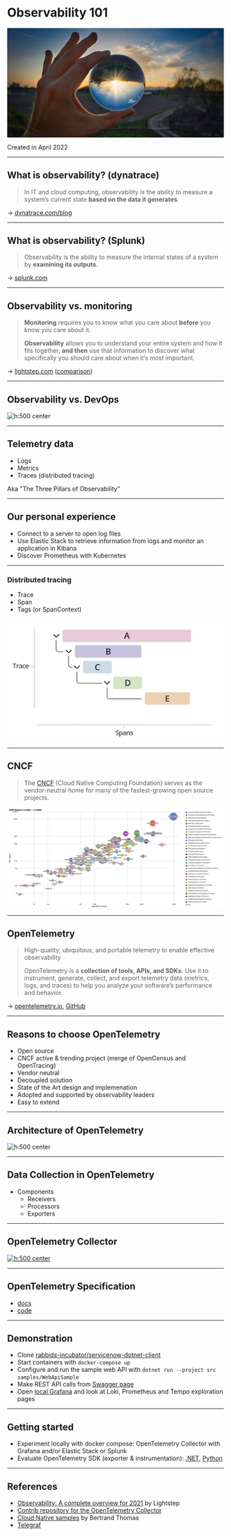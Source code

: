 <!--
paginate: false
-->

<style>
img[alt~="center"] {
  display: block;
  margin: 0 auto;
}
</style>

<!-- _class: lead -->

# Observability 101

[![h:400 center](./img/instana-observability-landscape.jpg)](https://www.instana.com/blog/observability-vs-monitoring/)

Created in April 2022

---

## What is observability? (dynatrace)

> In IT and cloud computing, observability is the ability to measure a system’s current state **based on the data it generates**.

→ [dynatrace.com/blog](https://www.dynatrace.com/news/blog/what-is-observability-2/)

---

## What is observability? (Splunk)

> Observability is the ability to measure the internal states of a system by **examining its outputs**.

→ [splunk.com](https://www.splunk.com/en_us/data-insider/what-is-observability.html)

---

## Observability vs. monitoring

> **Monitoring** requires you to know what you care about **before** you know you care about it.
>  
> **Observability** allows you to understand your entire system and how it fits together, **and then** use that information to discover what specifically you should care about when it’s most important.

→ [lightstep.com](https://lightstep.com/observability-101) ([comparison](https://images.ctfassets.net/d3bkzhxwv8fv/5WRzv3j3RumcMvLoX9NFlg/f76c13af987efe6374604ea5d94ceecd/Observability_v_Monitoring_A.png))

---

## Observability vs. DevOps

![h:500 center](https://www.instana.com/media/ci-cd-loop-1024x456.png)

---

## Telemetry data

* Logs
* Metrics
* Traces (distributed tracing)

Aka "The Three Pillars of Observability"

---

## Our personal experience

* Connect to a server to open log files
* Use Elastic Stack to retrieve information from logs and monitor an application in Kibana
* Discover Prometheus with Kubernetes

---

### Distributed tracing

* Trace
* Span
* Tags (or SpanContext)

![center](./img/traces-spans.png)

---

## CNCF

> The [CNCF](https://www.cncf.io/) (Cloud Native Computing Foundation) serves as the vendor-neutral home for many of the fastest-growing open source projects.

![CNCF projects 2021 activity diagram](./img/CNCF%20projects%202021%20activity.png)

---

## OpenTelemetry

> High-quality, ubiquitous, and portable telemetry to enable effective observability
>  
> OpenTelemetry is a **collection of tools, APIs, and SDKs**. Use it to instrument, generate, collect, and export telemetry data (metrics, logs, and traces) to help you analyze your software’s performance and behavior.

→ [opentelemetry.io](https://opentelemetry.io/), [GitHub](https://github.com/open-telemetry)

---

## Reasons to choose OpenTelemetry

* Open source
* CNCF active & trending project (merge of OpenCensus and OpenTracing)
* Vendor neutral
* Decoupled solution
* State of the Art design and implemenation
* Adopted and supported by observability leaders
* Easy to extend

---

## Architecture of OpenTelemetry

![h:500 center](https://opentelemetry.io/img/otel_diagram.png)

---

## Data Collection in OpenTelemetry

* Components
  * Receivers
  * Processors
  * Exporters

---

## OpenTelemetry Collector

[![h:500 center](https://opentelemetry.io/docs/collector/img/otel-collector.svg)](https://opentelemetry.io/docs/collector/)

---

## OpenTelemetry Specification

* [docs](https://opentelemetry.io/docs/reference/specification/)
* [code](https://github.com/open-telemetry/opentelemetry-specification)

---

## Demonstration

* Clone [rabbids-incubator/servicenow-dotnet-client](https://github.com/rabbids-incubator/servicenow-dotnet-client)
* Start containers with `docker-compose up`
* Configure and run the sample web API with `dotnet run --project src samples/WebApiSample`
* Make REST API calls from [Swagger page](https://localhost:7079/swagger/index.html)
* Open [local Grafana](http://localhost:3000/) and look at Loki, Prometheus and Tempo exploration pages

---

## Getting started

* Experiment locally with docker compose: OpenTelemetry Collector with Grafana and/or Elastic Stack or Splunk
* Evaluate OpenTelemetry SDK (exporter & instrumentation): [.NET](https://github.com/open-telemetry/opentelemetry-dotnet),
[Python](https://opentelemetry-python.readthedocs.io/en/stable/)

---

## References

* [Observability: A complete overview for 2021](https://lightstep.com/observability-101) by Lightstep
* [Contrib repository for the OpenTelemetry Collector](https://github.com/open-telemetry/opentelemetry-collector-contrib)
* [Cloud Native samples](https://github.com/devpro/cloud-native-samples) by Bertrand Thomas
* [Telegraf](https://github.com/influxdata/telegraf)
